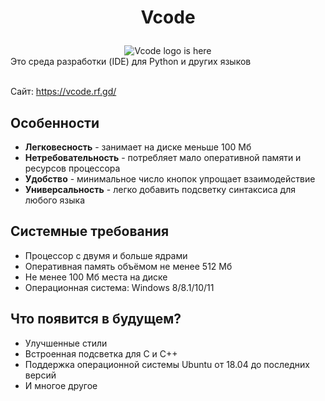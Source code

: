 <h1 align="center"> 
  <p>Vcode</p> 
</h1>
<div align="center"> 
  <img src="https://vcode.rf.gd/Vcode.png" alt="Vcode logo is here"/> 
</div>
Это среда разработки (IDE) для Python и других языков

<br>Сайт: https://vcode.rf.gd/

## Особенности
  + **Легковесность** - занимает на диске меньше 100 Мб
  + **Нетребовательность** - потребляет мало оперативной памяти и ресурсов процессора
  + **Удобство** - минимальное число кнопок упрощает взаимодействие
  + **Универсальность** - легко добавить подсветку синтаксиса для любого языка
## Системные требования
  + Процессор с двумя и больше ядрами
  + Оперативная память объёмом не менее 512 Мб
  + Не менее 100 Мб места на диске
  + Операционная система: Windows 8/8.1/10/11
## Что появится в будущем?
  + Улучшенные стили
  + Встроенная подсветка для C и C++
  + Поддержка операционной системы Ubuntu от 18.04 до последних версий
  + И многое другое
